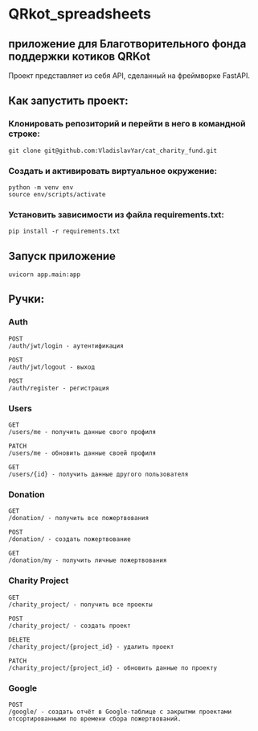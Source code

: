# QRkot_spreadsheets
## приложение для Благотворительного фонда поддержки котиков QRKot
Проект представляет из себя API, сделанный на фреймворке FastAPI. 

## Как запустить проект:
### Клонировать репозиторий и перейти в него в командной строке:
```
git clone git@github.com:VladislavYar/cat_charity_fund.git
```

### Создать и активировать виртуальное окружение:
```
python -m venv env
source env/scripts/activate
```

### Установить зависимости из файла requirements.txt:
```
pip install -r requirements.txt
```

## Запуск приложение
```
uvicorn app.main:app
```

## Ручки:
### Auth
```
POST
/auth/jwt/login - аутентификация

POST
/auth/jwt/logout - выход

POST
/auth/register - регистрация
```
### Users
```
GET
/users/me - получить данные свого профиля

PATCH
/users/me - обновить данные своей профиля

GET
/users/{id} - получить данные другого пользователя
```
### Donation
```
GET
/donation/ - получить все пожертвования

POST
/donation/ - создать пожертвование

GET
/donation/my - получить личные пожертвования
```
### Charity Project
```
GET
/charity_project/ - получить все проекты

POST
/charity_project/ - создать проект

DELETE
/charity_project/{project_id} - удалить проект

PATCH
/charity_project/{project_id} - обновить данные по проекту
```
### Google
```
POST
/google/ - cоздать отчёт в Google-таблице с закрытми проектами отсортированными по времени сбора пожертвований.